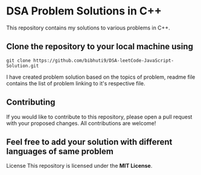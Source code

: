 # DSA Problem Solutions in C++
This repository contains my solutions to various problems in C++.


## Clone the repository to your local machine using

```
git clone https://github.com/bibhuti9/DSA-leetCode-JavaScript-Solution.git
```
  

I have created problem solution based on the topics of problem, readme file contains the list of problem linking to it's respective file.

## Contributing
If you would like to contribute to this repository, please open a pull request with your proposed changes. All contributions are welcome!

## Feel free to add your solution with different languages of same problem

License
This repository is licensed under the **MIT License**.